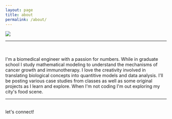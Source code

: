 ```yaml
---
layout: page
title: about
permalink: /about/
---
```


<img class="col one right" src="/img/prof_pic.jpg">
<br/>
<hr/>
<br/>
<br/>
I'm a biomedical engineer with a passion for numbers. While in graduate school I study mathematical modeling to understand the mechanisms of cancer growth and immunotherapy. I love the creativity involved in translating biological concepts into quantitive models and data analysis.  I'll be posting various case studies from classes as well as some original projects as I learn and explore.  When I'm not coding I'm out exploring my city's food scene.

<br/>
<hr/>
<br/>
<span class="contacticon center">
	<a href="mailto:fatima.sunan@gmail.com"><i class="fa fa-envelope-square"></i></a>
	<a href="https://github.com/SunanFatima" target="_blank"><i class="fa fa-github-square"></i></a>
	<a href="https://www.linkedin.com/in/sunan-fatima/" target="_blank"><i class="fa fa-linkedin-square"></i></a>
</span>

<div class="col three caption">
	let's connect!
</div>

